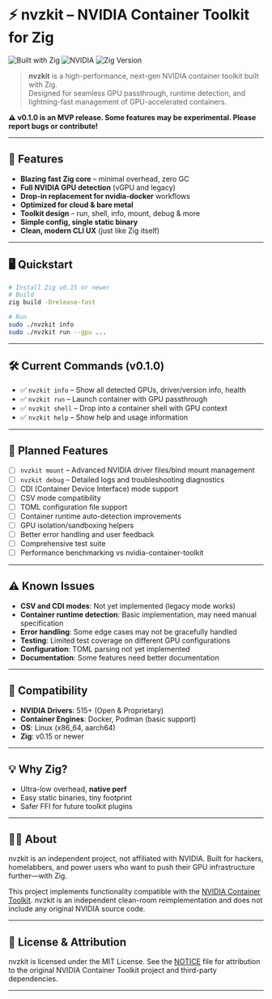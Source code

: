 # ⚡️ nvzkit – NVIDIA Container Toolkit for Zig

![Built with Zig](https://img.shields.io/badge/Built%20with-Zig-f7a41d?logo=zig\&logoColor=black)
![NVIDIA](https://img.shields.io/badge/NVIDIA-GPU-green?logo=nvidia\&logoColor=white)
![Zig Version](https://img.shields.io/badge/Zig-v0.15.0-orange?logo=zig)

> **nvzkit** is a high-performance, next-gen NVIDIA container toolkit built with Zig.<br>
> Designed for seamless GPU passthrough, runtime detection, and lightning-fast management of GPU-accelerated containers.

**⚠️ v0.1.0 is an MVP release. Some features may be experimental. Please report bugs or contribute!**

---

## 🚀 Features

* **Blazing fast Zig core** – minimal overhead, zero GC
* **Full NVIDIA GPU detection** (vGPU and legacy)
* **Drop-in replacement for nvidia-docker** workflows
* **Optimized for cloud & bare metal**
* **Toolkit design** – run, shell, info, mount, debug & more
* **Simple config, single static binary**
* **Clean, modern CLI UX** (just like Zig itself)

---

## 🖥️ Quickstart

```sh
# Install Zig v0.15 or newer
# Build
zig build -Drelease-fast

# Run
sudo ./nvzkit info
sudo ./nvzkit run --gpu ...
```

---

## 🛠️ Current Commands (v0.1.0)

* ✅ `nvzkit info` – Show all detected GPUs, driver/version info, health
* ✅ `nvzkit run` – Launch container with GPU passthrough
* ✅ `nvzkit shell` – Drop into a container shell with GPU context
* ✅ `nvzkit help` – Show help and usage information

---

## 🚧 Planned Features

* [ ] `nvzkit mount` – Advanced NVIDIA driver files/bind mount management
* [ ] `nvzkit debug` – Detailed logs and troubleshooting diagnostics
* [ ] CDI (Container Device Interface) mode support
* [ ] CSV mode compatibility
* [ ] TOML configuration file support
* [ ] Container runtime auto-detection improvements
* [ ] GPU isolation/sandboxing helpers
* [ ] Better error handling and user feedback
* [ ] Comprehensive test suite
* [ ] Performance benchmarking vs nvidia-container-toolkit

---

## ⚠️ Known Issues

* **CSV and CDI modes**: Not yet implemented (legacy mode works)
* **Container runtime detection**: Basic implementation, may need manual specification
* **Error handling**: Some edge cases may not be gracefully handled
* **Testing**: Limited test coverage on different GPU configurations
* **Configuration**: TOML parsing not yet implemented
* **Documentation**: Some features need better documentation

---

## 🤝 Compatibility

* **NVIDIA Drivers**: 515+ (Open & Proprietary)
* **Container Engines**: Docker, Podman (basic support)
* **OS**: Linux (x86\_64, aarch64)
* **Zig**: v0.15 or newer

---

## 💡 Why Zig?

* Ultra-low overhead, **native perf**
* Easy static binaries, tiny footprint
* Safer FFI for future toolkit plugins

---

## 🧙‍♂️ About

nvzkit is an independent project, not affiliated with NVIDIA.
Built for hackers, homelabbers, and power users who want to push their GPU infrastructure further—with Zig.

This project implements functionality compatible with the [NVIDIA Container Toolkit](https://github.com/NVIDIA/nvidia-container-toolkit).
nvzkit is an independent clean-room reimplementation and does not include any original NVIDIA source code.

---

## 📄 License & Attribution

nvzkit is licensed under the MIT License. See the [NOTICE](NOTICE) file for 
attribution to the original NVIDIA Container Toolkit project and third-party dependencies.

---

